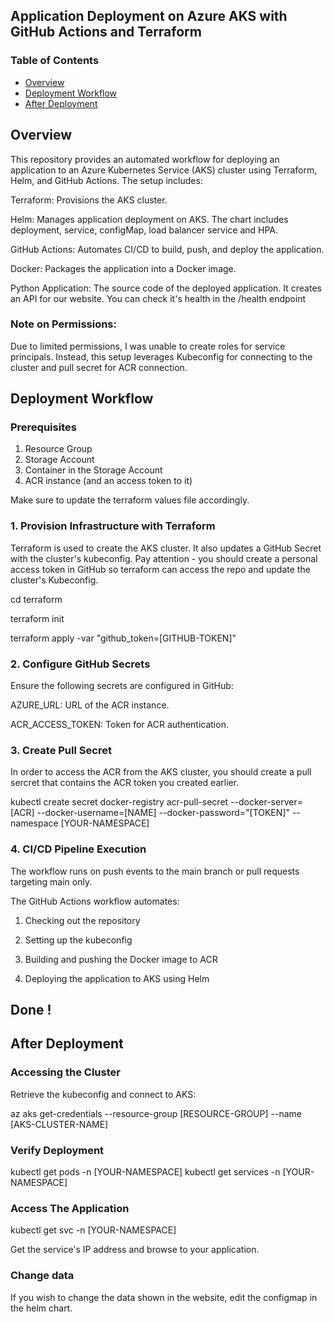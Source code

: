 ## Application Deployment on Azure AKS with GitHub Actions and Terraform

### Table of Contents
- [Overview](#overview)
- [Deployment Workflow](#deployment-workflow)
- [After Deployment](#after-deployment)


## Overview

This repository provides an automated workflow for deploying an application to an Azure Kubernetes Service (AKS) cluster using Terraform, Helm, and GitHub Actions. The setup includes:

Terraform: Provisions the AKS cluster.

Helm: Manages application deployment on AKS. The chart includes deployment, service, configMap, load balancer service and HPA.

GitHub Actions: Automates CI/CD to build, push, and deploy the application.

Docker: Packages the application into a Docker image.

Python Application: The source code of the deployed application. It creates an API for our website. You can check it's health in the /health endpoint

### Note on Permissions:
Due to limited permissions, I was unable to create roles for service principals. Instead, this setup leverages Kubeconfig for connecting to the cluster and pull secret for ACR connection. 

## Deployment Workflow

### Prerequisites

1. Resource Group
2. Storage Account
3. Container in the Storage Account
4. ACR instance (and an access token to it)

Make sure to update the terraform values file accordingly.

### 1. Provision Infrastructure with Terraform

Terraform is used to create the AKS cluster. It also updates a GitHub Secret with the cluster's kubeconfig.
Pay attention - you should create a personal access token in GitHub so terraform can access the repo and update the cluster's Kubeconfig.

cd terraform

terraform init

terraform apply -var "github_token=[GITHUB-TOKEN]"

### 2. Configure GitHub Secrets

Ensure the following secrets are configured in GitHub:

AZURE_URL: URL of the ACR instance.

ACR_ACCESS_TOKEN: Token for ACR authentication.


### 3. Create Pull Secret

In order to access the ACR from the AKS cluster, you should create a pull sercret that contains the ACR token you created earlier.

kubectl create secret docker-registry acr-pull-secret --docker-server=[ACR] --docker-username=[NAME] --docker-password="[TOKEN]" --namespace [YOUR-NAMESPACE]


### 4. CI/CD Pipeline Execution

The workflow runs on push events to the main branch or pull requests targeting main only.

The GitHub Actions workflow automates:

1. Checking out the repository

2. Setting up the kubeconfig

3. Building and pushing the Docker image to ACR

4. Deploying the application to AKS using Helm

## Done !

## After Deployment

### Accessing the Cluster

Retrieve the kubeconfig and connect to AKS:

az aks get-credentials --resource-group [RESOURCE-GROUP] --name [AKS-CLUSTER-NAME]

### Verify Deployment

kubectl get pods -n [YOUR-NAMESPACE]
kubectl get services -n [YOUR-NAMESPACE]

### Access The Application

kubectl get svc -n [YOUR-NAMESPACE]

Get the service's IP address and browse to your application.

### Change data

If you wish to change the data shown in the website, edit the configmap in the helm chart.
